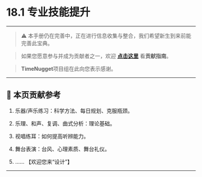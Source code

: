 # 18.1 专业技能提升

---

> ⚠️ 本手册仍在完善中，正在进行信息收集与整合，我们希望新生到来前能完善此宝典。  

> 如果您愿意参与并成为贡献者之一，欢迎 **[点击这里](/CONTRIBUTING.md)** 看**贡献指南**。

> **TimeNugget**项目组在此向您表示感谢。

---

## 📌 本页贡献参考

1. 乐器/声乐练习：科学方法、每日规划、克服瓶颈。

2. 乐理、和声、复调、曲式分析：理论基础。

3. 视唱练耳：如何提高听辨能力。

4. 舞台表演：台风、心理素质、舞台礼仪。

5. ……  【欢迎您来“设计”】

---
